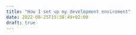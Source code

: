 ```yaml
---
title: "How I set up my development enviroment"
date: 2022-08-25T15:38:49+02:00
draft: true
---
```

